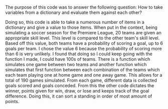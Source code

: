 The purpose of this code was to answer the following question: How to take variables from a dictionary and evaluate them against each other?

Doing so, this code is able to take a numerous number of items in a dictionary and give a value to those items. When put in the context, being simulating a soccer season for the Premiere League, 20 teams are given an appropriate skill level. This level is compared to the other team's skill level. Based off this value, both teams have a probability of scoring a goal, up to 6 goals per team. I chose the value 6 because the probability of scoring more than 6 is very unlikely. I found that doing so I could keep going with the function I made, I could have 100s of teams. There is a function which simulates one game between two teams and another function which simulates that first function between each combination of the teams which each team playing one at home game and one away game. This allows for a total of 190 games simulated. From each game, different data is collected goals scored and goals conceded. From this the other code dictates the winner, points given for win, draw, or lose and keeps track of the goal difference. Doing this, it can sort a standing in order of most amount of points. 
